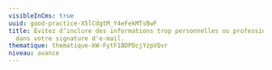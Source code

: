 ```yaml
---
visibleInCms: true
uuid: good-practice-X5lCdgtM_Y4eFekMTsBwF
title: Évitez d’inclure des informations trop personnelles ou professionnelles
  dans votre signature d'e-mail.
thematique: thematique-kW-FytF1BDPDcjYzpVQvr
niveau: avance
---
```


